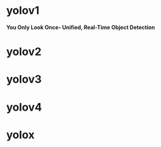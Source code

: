 # yolov1
**You Only Look Once- Unified, Real-Time Object Detection**


# yolov2


# yolov3


# yolov4


# yolox